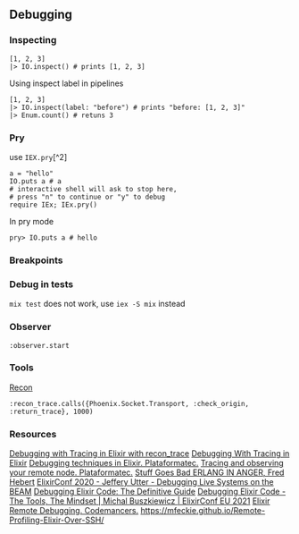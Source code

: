 ## Debugging

### Inspecting

    [1, 2, 3]
    |> IO.inspect() # prints [1, 2, 3]

Using inspect label in pipelines

    [1, 2, 3]
    |> IO.inspect(label: "before") # prints "before: [1, 2, 3]"
    |> Enum.count() # retuns 3

### Pry

use `IEX.pry`[^2]

    a = "hello"
    IO.puts a # a
    # interactive shell will ask to stop here,
    # press "n" to continue or "y" to debug
    require IEx; IEx.pry()

In pry mode

    pry> IO.puts a # hello

### Breakpoints

### Debug in tests

`mix test` does not work, use `iex -S mix` instead

### Observer

    :observer.start

### Tools

[Recon](https://hex.pm/packages/recon)

    :recon_trace.calls({Phoenix.Socket.Transport, :check_origin, :return_trace}, 1000)

### Resources

[Debugging with Tracing in Elixir with recon_trace](https://github.com/kw7oe/livebook-notebooks/blob/main/debugging-with-tracing-in-elixir-with-recon_trace.livemd)
[Debugging With Tracing in Elixir](https://kaiwern.com/posts/2020/11/02/debugging-with-tracing-in-elixir/#starting-dbg)
[Debugging techniques in Elixir. Plataformatec.](http://blog.plataformatec.com.br/2016/04/debugging-techniques-in-elixir-lang/)
[Tracing and observing your remote node. Plataformatec.](http://blog.plataformatec.com.br/2016/05/tracing-and-observing-your-remote-node/)
[Stuff Goes Bad ERLANG IN ANGER, Fred Hebert](https://www.erlang-in-anger.com/)
[ElixirConf 2020 - Jeffery Utter - Debugging Live Systems on the BEAM](https://youtube.com/watch?v=sR9h3DZAA74)
[Debugging Elixir Code: The Definitive Guide](https://curiosum.com/blog/debugging-elixir-code-the-definitive-guide)
[Debugging Elixir Code - The Tools, The Mindset | Michal Buszkiewicz | ElixirConf EU 2021](https://youtube.com/watch?v=x9OMlrrKYyE)
[Elixir Remote Debugging. Codemancers.](https://crypt.codemancers.com/posts/2017-11-22-elixir-remote-debugging/)
https://mfeckie.github.io/Remote-Profiling-Elixir-Over-SSH/
